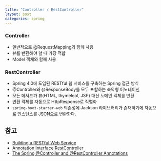 ```yaml
---
title: "Controller / RestController"
layout: post
categories: spring
--- 
```



### Controller
- 일반적으로 @RequestMapping과 함께 사용
- 뷰를 반환해야 할 때 가장 적합
- Model 객체와 함께 사용


### RestController
- Spring 4.0에 도입된 RESTful 웹 서비스를 구축하는 Spring 접근 방식
- @Controller와 @ResponseBody를 모두 포함하는 축약형 어노테이션
- 모든 메서드가 뷰(HTML, thymeleaf, JSP) 대신 도메인 객체를 반환
- 반환 객체를 자동으로 HttpResponse로 직렬화
- `spring-boot-starter-web` 의존성에 Jackson 라이브러리가 존재하기에 자동으로 인스턴스를 JSON으로 변환한다.


## 참고
- [Building a RESTful Web Service](https://spring.io/guides/gs/rest-service)
- [Annotation Interface RestController](https://docs.spring.io/spring-framework/docs/current/javadoc-api/org/springframework/web/bind/annotation/RestController.html)
- [The Spring @Controller and @RestController Annotations](https://www.baeldung.com/spring-controller-vs-restcontroller)